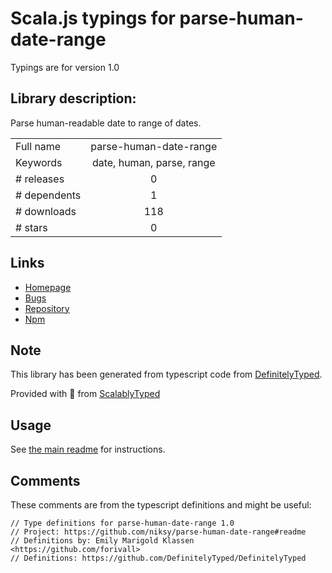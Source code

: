 
# Scala.js typings for parse-human-date-range

Typings are for version 1.0

## Library description:
Parse human-readable date to range of dates.

|                    |                 |
| ------------------ | :-------------: |
| Full name          | parse-human-date-range |
| Keywords           | date, human, parse, range |
| # releases         | 0 |
| # dependents       | 1 |
| # downloads        | 118 |
| # stars            | 0 |

## Links
- [Homepage](https://github.com/niksy/parse-human-date-range#readme)
- [Bugs](https://github.com/niksy/parse-human-date-range/issues)
- [Repository](https://github.com/niksy/parse-human-date-range)
- [Npm](https://www.npmjs.com/package/parse-human-date-range)
    


## Note
This library has been generated from typescript code from [DefinitelyTyped](https://definitelytyped.org).

Provided with :purple_heart: from [ScalablyTyped](https://github.com/oyvindberg/ScalablyTyped)

## Usage
See [the main readme](../../readme.md) for instructions.

## Comments

These comments are from the typescript definitions and might be useful:
```
// Type definitions for parse-human-date-range 1.0
// Project: https://github.com/niksy/parse-human-date-range#readme
// Definitions by: Emily Marigold Klassen <https://github.com/forivall>
// Definitions: https://github.com/DefinitelyTyped/DefinitelyTyped

```

